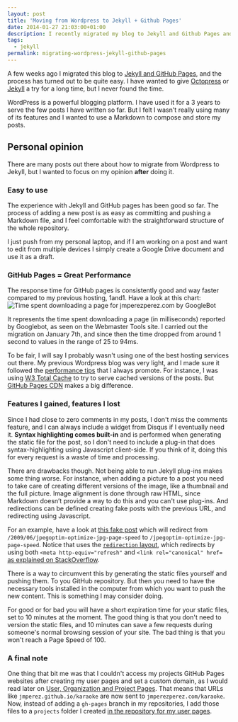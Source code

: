```yaml
---
layout: post
title: 'Moving from Wordpress to Jekyll + Github Pages'
date: 2014-01-27 21:03:00+01:00
description: I recently migrated my blog to Jekyll and Github Pages and it was worth it. Even though there are drawbacks, it is convenient and the website has know a very good performance.
tags:
  - jekyll
permalink: migrating-wordpress-jekyll-github-pages
---
```


A few weeks ago I migrated this blog to [Jekyll and GitHub Pages](https://help.github.com/articles/using-jekyll-with-pages), and the process has turned out to be quite easy. I have wanted to give [Octopress](http://octopress.org/) or [Jekyll](http://jekyllrb.com/) a try for a long time, but I never found the time.

WordPress is a powerful blogging platform. I have used it for a 3 years to serve the few posts I have written so far. But I felt I wasn't really using many of its features and I wanted to use a Markdown to compose and store my posts.

<!-- more -->
## Personal opinion
There are many posts out there about how to migrate from Wordpress to Jekyll, but I wanted to focus on my opinion **after** doing it.

### Easy to use
The experience with Jekyll and GitHub pages has been good so far. The process of adding a new post is as easy as committing and pushing a Markdown file, and I feel comfortable with the straightforward structure of the whole repository.

I just push from my personal laptop, and if I am working on a post and want to edit from multiple devices I simply create a Google Drive document and use it as a draft.

### GitHub Pages = Great Performance
The response time for GitHub pages is consistently good and way faster compared to my previous hosting, 1and1. Have a look at this chart:
![Time spent downloading a page for jmperezperez.com by GoogleBot](/assets/images/posts/webmaster-tools-time-download-jmperezperez.png)

It represents the time spent downloading a page (in milliseconds) reported by Googlebot, as seen on the Webmaster Tools site. I carried out the migration on January 7th, and since then the time dropped from around 1 second to values in the range of 25 to 94ms.

To be fair, I will say I probably wasn't using one of the best hosting services out there. My previous Wordpress blog was very light, and I made sure it followed the [performance tips](/techniques-optimize-web-sites/) that I always promote. For instance, I was using [W3 Total Cache](http://wordpress.org/plugins/w3-total-cache/) to try to serve cached versions of the posts. But [GitHub Pages CDN](https://github.com/blog/1715-faster-more-awesome-github-pages) makes a big difference.

### Features I gained, features I lost
Since I had close to zero comments in my posts, I don't miss the comments feature, and I can always include a widget from Disqus if I eventually need it. **Syntax highlighting comes built-in** and is performed when generating the static file for the post, so I don't need to include a plug-in that does syntax-highlighting using Javascript client-side. If you think of it, doing this for every request is a waste of time and processing.

There are drawbacks though. Not being able to run Jekyll plug-ins makes some thing worse. For instance, when adding a picture to a post you need to take care of creating different versions of the image, like a thumbnail and the full picture. Image alignment is done through raw HTML, since Markdown doesn’t provide a way to do this and you can't use plug-ins. And redirections can be defined creating fake posts with the previous URL, and redirecting using Javascript.

For an example, have a look at [this fake post](https://raw.github.com/JMPerez/jmperez.github.io/jekyll/2009/06/jpegoptim-optimize-jpg-page-speed/index.md) which will redirect from `/2009/06/jpegoptim-optimize-jpg-page-speed` to `/jpegoptim-optimize-jpg-page-speed`. Notice that uses the [`redirection` layout](https://github.com/JMPerez/jmperez.github.io/blob/jekyll/_layouts/redirection.html), which redirects by using both `<meta http-equiv="refresh"` and `<link rel="canonical" href=` [as explained on StackOverflow](http://stackoverflow.com/questions/10178304/github-jekyll-old-pages-redirection-best-approach).

There is a way to circumvent this by generating the static files yourself and pushing them. To you GitHub repository. But then you need to have the necessary tools installed in the computer from which you want to push the new content. This is something I may consider doing.

For good or for bad you will have a short expiration time for your static files, set to 10 minutes at the moment. The good thing is that you don't need to version the static files, and 10 minutes can save a few requests during someone's normal browsing session of your site. The bad thing is that you won't reach a Page Speed of 100.

### A final note
One thing that bit me was that I couldn't access my projects GitHub Pages websites after creating my user pages and set a custom domain, as I would read later on [User, Organization and Project Pages](https://help.github.com/articles/user-organization-and-project-pages). That means that URLs like `jmperez.github.io/karaoke` are now sent to `jmperezperez.com/karaoke`. Now, instead of adding a `gh-pages` branch in my repositories, I add those files to a `projects` folder I created [in the repository for my user pages](https://github.com/JMPerez/jmperez.github.io).
